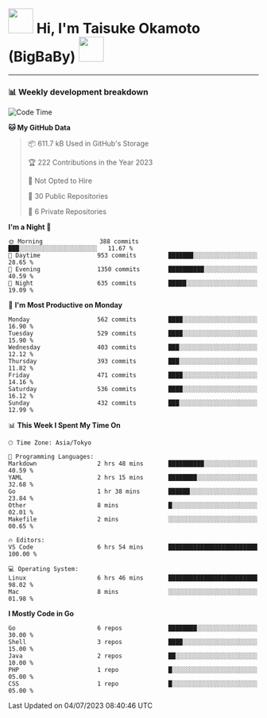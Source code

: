 <!-- Title -->
<h1>
    <img src="https://media.tenor.com/TlyRveJkgo4AAAAi/cloud-cloud-strife.gif" width="50"/> 
    Hi, I'm Taisuke Okamoto (BigBaBy) 
    <img src="https://media.tenor.com/TlyRveJkgo4AAAAi/cloud-cloud-strife.gif" width="50"/>
</h1>

---

<h3> 📊 Weekly development breakdown </h3>
<!-- waka-readme-stats -->

<!--START_SECTION:waka-->
![Code Time](http://img.shields.io/badge/Code%20Time-1%2C568%20hrs%2029%20mins-blue)

**🐱 My GitHub Data** 

> 📦 611.7 kB Used in GitHub's Storage 
 > 
> 🏆 222 Contributions in the Year 2023
 > 
> 🚫 Not Opted to Hire
 > 
> 📜 30 Public Repositories 
 > 
> 🔑 6 Private Repositories 
 > 
**I'm a Night 🦉** 

```text
🌞 Morning                388 commits         ███░░░░░░░░░░░░░░░░░░░░░░   11.67 % 
🌆 Daytime                953 commits         ███████░░░░░░░░░░░░░░░░░░   28.65 % 
🌃 Evening                1350 commits        ██████████░░░░░░░░░░░░░░░   40.59 % 
🌙 Night                  635 commits         █████░░░░░░░░░░░░░░░░░░░░   19.09 % 
```
📅 **I'm Most Productive on Monday** 

```text
Monday                   562 commits         ████░░░░░░░░░░░░░░░░░░░░░   16.90 % 
Tuesday                  529 commits         ████░░░░░░░░░░░░░░░░░░░░░   15.90 % 
Wednesday                403 commits         ███░░░░░░░░░░░░░░░░░░░░░░   12.12 % 
Thursday                 393 commits         ███░░░░░░░░░░░░░░░░░░░░░░   11.82 % 
Friday                   471 commits         ████░░░░░░░░░░░░░░░░░░░░░   14.16 % 
Saturday                 536 commits         ████░░░░░░░░░░░░░░░░░░░░░   16.12 % 
Sunday                   432 commits         ███░░░░░░░░░░░░░░░░░░░░░░   12.99 % 
```


📊 **This Week I Spent My Time On** 

```text
🕑︎ Time Zone: Asia/Tokyo

💬 Programming Languages: 
Markdown                 2 hrs 48 mins       ██████████░░░░░░░░░░░░░░░   40.59 % 
YAML                     2 hrs 15 mins       ████████░░░░░░░░░░░░░░░░░   32.68 % 
Go                       1 hr 38 mins        ██████░░░░░░░░░░░░░░░░░░░   23.84 % 
Other                    8 mins              █░░░░░░░░░░░░░░░░░░░░░░░░   02.01 % 
Makefile                 2 mins              ░░░░░░░░░░░░░░░░░░░░░░░░░   00.65 % 

🔥 Editors: 
VS Code                  6 hrs 54 mins       █████████████████████████   100.00 % 

💻 Operating System: 
Linux                    6 hrs 46 mins       █████████████████████████   98.02 % 
Mac                      8 mins              ░░░░░░░░░░░░░░░░░░░░░░░░░   01.98 % 
```

**I Mostly Code in Go** 

```text
Go                       6 repos             ████████░░░░░░░░░░░░░░░░░   30.00 % 
Shell                    3 repos             ████░░░░░░░░░░░░░░░░░░░░░   15.00 % 
Java                     2 repos             ██░░░░░░░░░░░░░░░░░░░░░░░   10.00 % 
PHP                      1 repo              █░░░░░░░░░░░░░░░░░░░░░░░░   05.00 % 
CSS                      1 repo              █░░░░░░░░░░░░░░░░░░░░░░░░   05.00 % 
```




 Last Updated on 04/07/2023 08:40:46 UTC
<!--END_SECTION:waka-->
